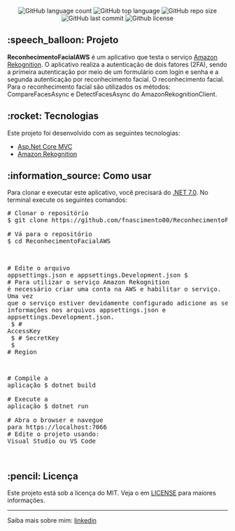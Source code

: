 <div id="readme" class="Box-body readme blob js-code-block-container">
  <article class="markdown-body entry-content p-3 p-md-6" itemprop="text">
    <p align="center">
      <img alt="GitHub language count" src="https://img.shields.io/github/languages/count/fnascimento00/ReconhecimentoFacialAWS">
      <img alt="GitHub top language" src="https://img.shields.io/github/languages/top/fnascimento00/ReconhecimentoFacialAWS">
      <img alt="GitHub repo size" src="https://img.shields.io/github/repo-size/fnascimento00/ReconhecimentoFacialAWS">
      <img alt="GitHub last commit" src="https://img.shields.io/github/last-commit/fnascimento00/ReconhecimentoFacialAWS">
      <img alt="Github license" src="https://img.shields.io/github/license/fnascimento00/ReconhecimentoFacialAWS">
    </p>
    <h2>:speech_balloon: Projeto</h2>
    <p><strong>ReconhecimentoFacialAWS</strong> é um aplicativo que testa o serviço <a href="https://aws.amazon.com/pt/rekognition/" rel="nofollow">Amazon Rekognition</a>. O aplicativo realiza a autenticação de dois fatores (2FA), sendo a primeira autenticação por meio de um formulário com login e senha e a segunda autenticação por reconhecimento facial. O reconhecimento facial. Para o reconhecimento facial são utilizados os métodos: CompareFacesAsync e DetectFacesAsync do AmazonRekognitionClient.</p>
    <h2>:rocket: Tecnologias</h2>
    <p>Este projeto foi desenvolvido com as seguintes tecnologias:</p>
    <ul>
      <li><a href="https://learn.microsoft.com/pt-br/aspnet/core/mvc/overview?view=aspnetcore-7.0" rel="nofollow">Asp.Net Core MVC</a></li>
      <li><a href="https://aws.amazon.com/pt/rekognition/" rel="nofollow">Amazon Rekognition</a></li>
    </ul>
    <h2>:information_source:</a> Como usar </h2>
    <p>Para clonar e executar este aplicativo, você precisará do <a href="https://dotnet.microsoft.com/pt-br/download/dotnet/7.0" rel="nofollow">.NET 7.0</a>. No terminal execute os seguintes comandos:</p>
    <div class="highlight highlight-source-shell">
      <pre><span class="pl-c"><span class="pl-c">#</span> Clonar o repositório</span>
$ git clone https://github.com/fnascimento00/ReconhecimentoFacialAWS <br/>
<span class="pl-c"><span class="pl-c">#</span> Vá para o repositório</span>
$ <span class="pl-c1">cd</span> ReconhecimentoFacialAWS <br/>

<span class="pl-c"><span class="pl-c">#</span> Edite o arquivo appsettings.json e appsettings.Development.json</span>
$ <span class="pl-c1">#</span> Para utilizar o serviço Amazon Rekognition é necessário criar uma conta na AWS e habilitar o serviço. <br/>Uma vez que o serviço estiver devidamente configurado adicione as seguintes informações nos arquivos appsettings.json e appsettings.Development.json. <br/>
$ <span class="pl-c1">#</span> AccessKey <br/>
$ <span class="pl-c1">#</span> SecretKey <br/>
$ <span class="pl-c1">#</span> Region <br/>

<span class="pl-c"><span class="pl-c">#</span> Compile a aplicação</span>
$ dotnet build <br/>
<span class="pl-c"><span class="pl-c">#</span> Execute a aplicação</span>
$ dotnet run <br/>
<span class="pl-c"><span class="pl-c">#</span> Abra o browser e navegue para https://localhost:7066</span>
<span class="pl-c"><span class="pl-c">#</span> Edite o projeto usando: Visual Studio ou VS Code</span>
</div>
    <h2>:pencil: Licença</h2>
    <p>Este projeto está sob a licença do MIT. Veja o em <a href="https://github.com/fnascimento00/ReconhecimentoFacialAWS/blob/main/LICENSE" rel="nofollow">LICENSE</a> para maiores informações.</p>
    <hr>
    <p>Saiba mais sobre mim: <a href="https://www.linkedin.com/in/flávio-nascimento-8089a232/" rel="nofollow">linkedin</a></p>
  </article>
</div>
